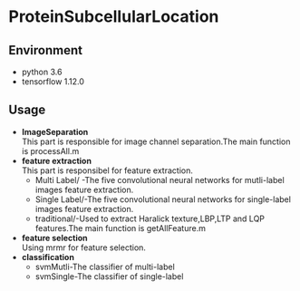 # ProteinSubcellularLocation
## Environment


  - python 3.6
  - tensorflow 1.12.0

## Usage

  * **ImageSeparation**  
     This part is responsible for image channel separation.The main function is processAll.m  
  * **feature extraction**  
     This part is responsibel for feature extraction.
     * Multi Label/ -The five convolutional neural networks for mutli-label images feature extraction.
     * Single Label/-The five convolutional neural networks for single-label images feature extraction.
     * traditional/-Used to extract Haralick texture,LBP,LTP and LQP features.The main function is getAllFeature.m
  * **feature selection**  
    Using mrmr for feature selection.
  * **classification**  
     * svmMutli-The classifier of multi-label
     * svmSingle-The classifier of single-label


